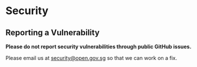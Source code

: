 # Security

## Reporting a Vulnerability

**Please do not report security vulnerabilities through public GitHub issues.**

Please email us at [security@open.gov.sg](security@open.gov.sg) so that we can work on a fix.
